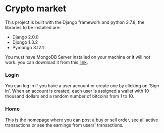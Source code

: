 # Crypto market
This project is built with the Django framework and python 3.7.8, the libraries to be installed are:
+ Django 2.0.0
+ Djongo 1.3.2
+ Pymongo 3.12.1

You must have MongoDB Server installed on your machine or it will not work.
you can download it from this [link](https://downloads.mongodb.com/win32/mongodb-win32-x86_64-enterprise-windows-64-4.0.28-signed.msi).

### Login
You can log in if you have a user account or create one by clicking on 'Sign in'.
When an account is created, each user is assigned a wallet with 10 thousand dollars
and a random number of bitcoins from 1 to 10.

### Home
This is the homepage where you can post a buy or sell order, see all active transactions or see the earnings
from users' transactions.
